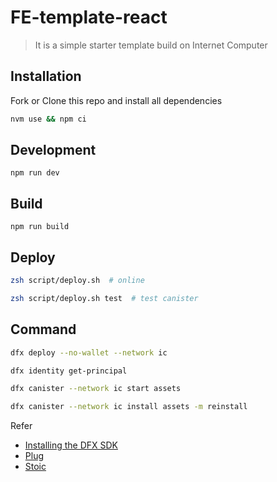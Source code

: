 # FE-template-react

> It is a simple starter template build on Internet Computer

## Installation

Fork or Clone this repo and install all dependencies

```sh
nvm use && npm ci
```

## Development

`npm run dev`

## Build

`npm run build`

## Deploy

```bash
zsh script/deploy.sh  # online

zsh script/deploy.sh test  # test canister
```

## Command

```bash
dfx deploy --no-wallet --network ic

dfx identity get-principal

dfx canister --network ic start assets

dfx canister --network ic install assets -m reinstall
```

Refer

- [Installing the DFX SDK](https://smartcontracts.org/docs/current/developer-docs/build/install-upgrade-remove)
- [Plug](https://docs.plugwallet.ooo/getting-started/extension-components/)
- [Stoic](https://www.npmjs.com/package/ic-stoic-identity)
